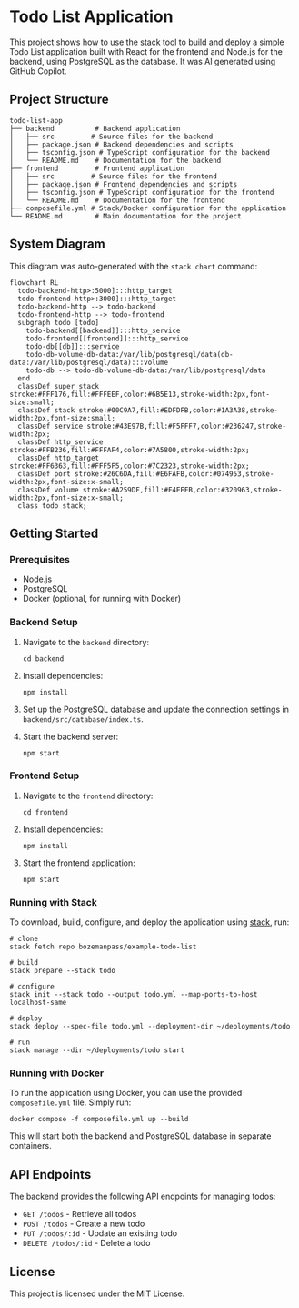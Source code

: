 # Todo List Application

This project shows how to use the [stack](https://github.com/bozemanpass/stack) tool to build and deploy a simple Todo List application built with React for the frontend and Node.js for the backend, using PostgreSQL as the database.  It was AI generated using GitHub Copilot.

## Project Structure

```
todo-list-app
├── backend          # Backend application
│   ├── src         # Source files for the backend
│   ├── package.json # Backend dependencies and scripts
│   ├── tsconfig.json # TypeScript configuration for the backend
│   └── README.md    # Documentation for the backend
├── frontend         # Frontend application
│   ├── src         # Source files for the frontend
│   ├── package.json # Frontend dependencies and scripts
│   ├── tsconfig.json # TypeScript configuration for the frontend
│   └── README.md    # Documentation for the frontend
├── composefile.yml # Stack/Docker configuration for the application
└── README.md        # Main documentation for the project
```

## System Diagram
This diagram was auto-generated with the `stack chart` command:
```mermaid
flowchart RL
  todo-backend-http>:5000]:::http_target
  todo-frontend-http>:3000]:::http_target
  todo-backend-http --> todo-backend
  todo-frontend-http --> todo-frontend
  subgraph todo [todo]
    todo-backend[[backend]]:::http_service
    todo-frontend[[frontend]]:::http_service
    todo-db[[db]]:::service
    todo-db-volume-db-data:/var/lib/postgresql/data(db-data:/var/lib/postgresql/data):::volume
    todo-db --> todo-db-volume-db-data:/var/lib/postgresql/data
  end
  classDef super_stack stroke:#FFF176,fill:#FFFEEF,color:#6B5E13,stroke-width:2px,font-size:small;
  classDef stack stroke:#00C9A7,fill:#EDFDFB,color:#1A3A38,stroke-width:2px,font-size:small;
  classDef service stroke:#43E97B,fill:#F5FFF7,color:#236247,stroke-width:2px;
  classDef http_service stroke:#FFB236,fill:#FFFAF4,color:#7A5800,stroke-width:2px;
  classDef http_target stroke:#FF6363,fill:#FFF5F5,color:#7C2323,stroke-width:2px;
  classDef port stroke:#26C6DA,fill:#E6FAFB,color:#074953,stroke-width:2px,font-size:x-small;
  classDef volume stroke:#A259DF,fill:#F4EEFB,color:#320963,stroke-width:2px,font-size:x-small;
  class todo stack;
```

## Getting Started

### Prerequisites

- Node.js
- PostgreSQL
- Docker (optional, for running with Docker)

### Backend Setup

1. Navigate to the `backend` directory:
   ```
   cd backend
   ```

2. Install dependencies:
   ```
   npm install
   ```

3. Set up the PostgreSQL database and update the connection settings in `backend/src/database/index.ts`.

4. Start the backend server:
   ```
   npm start
   ```

### Frontend Setup

1. Navigate to the `frontend` directory:
   ```
   cd frontend
   ```

2. Install dependencies:
   ```
   npm install
   ```

3. Start the frontend application:
   ```
   npm start
   ```

### Running with Stack
To download, build, configure, and deploy the application using [stack](https://github.com/bozemanpass/stack/), run:

```
# clone
stack fetch repo bozemanpass/example-todo-list

# build
stack prepare --stack todo

# configure
stack init --stack todo --output todo.yml --map-ports-to-host localhost-same

# deploy
stack deploy --spec-file todo.yml --deployment-dir ~/deployments/todo

# run
stack manage --dir ~/deployments/todo start
```

### Running with Docker

To run the application using Docker, you can use the provided `composefile.yml` file. Simply run:

```
docker compose -f composefile.yml up --build
```

This will start both the backend and PostgreSQL database in separate containers.

## API Endpoints

The backend provides the following API endpoints for managing todos:

- `GET /todos` - Retrieve all todos
- `POST /todos` - Create a new todo
- `PUT /todos/:id` - Update an existing todo
- `DELETE /todos/:id` - Delete a todo

## License

This project is licensed under the MIT License.
